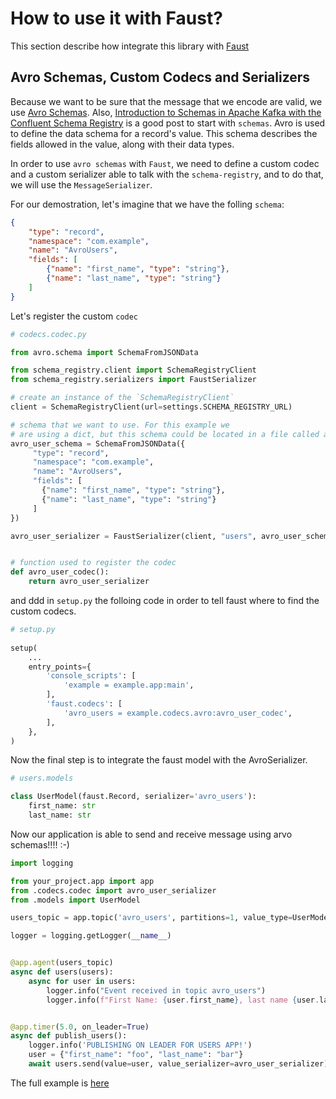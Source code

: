 # How to use it with Faust?

This section describe how integrate this library with [Faust](https://faust.readthedocs.io/en/latest/)


Avro Schemas, Custom Codecs and Serializers
-------------------------------------------

Because we want to be sure that the message that we encode are valid, we use [Avro Schemas](https://docs.oracle.com/database/nosql-12.1.3.1/GettingStartedGuide/avroschemas.html). Also, [Introduction to Schemas in Apache Kafka with the Confluent Schema Registry](https://medium.com/@stephane.maarek/introduction-to-schemas-in-apache-kafka-with-the-confluent-schema-registry-3bf55e401321) is a good post to start with `schemas`.
Avro is used to define the data schema for a record's value. This schema describes the fields allowed in the value, along with their data types.

In order to use `avro schemas` with `Faust`, we need to define a custom codec and a custom serializer able to talk with the `schema-registry`, and to do that, we will use the `MessageSerializer`.

For our demostration, let's imagine that we have the folling `schema`:

```json
{
    "type": "record",
    "namespace": "com.example",
    "name": "AvroUsers",
    "fields": [
        {"name": "first_name", "type": "string"},
        {"name": "last_name", "type": "string"}
    ]
}
```

Let's register the custom `codec`

```python
# codecs.codec.py

from avro.schema import SchemaFromJSONData

from schema_registry.client import SchemaRegistryClient
from schema_registry.serializers import FaustSerializer

# create an instance of the `SchemaRegistryClient`
client = SchemaRegistryClient(url=settings.SCHEMA_REGISTRY_URL)

# schema that we want to use. For this example we 
# are using a dict, but this schema could be located in a file called avro_user_schema.avsc
avro_user_schema = SchemaFromJSONData({
     "type": "record",
     "namespace": "com.example",
     "name": "AvroUsers",
     "fields": [
       {"name": "first_name", "type": "string"},
       {"name": "last_name", "type": "string"}
     ]
})

avro_user_serializer = FaustSerializer(client, "users", avro_user_schema)


# function used to register the codec
def avro_user_codec():
    return avro_user_serializer
```

and ddd in `setup.py` the folloing code in order to tell faust where to find the custom codecs.

```python
# setup.py
 
setup(
    ...
    entry_points={
        'console_scripts': [
            'example = example.app:main',
        ],
        'faust.codecs': [
            'avro_users = example.codecs.avro:avro_user_codec',
        ],
    },
)
```

Now the final step is to integrate the faust model with the AvroSerializer.

```python
# users.models

class UserModel(faust.Record, serializer='avro_users'):
    first_name: str
    last_name: str
```

Now our application is able to send and receive message using arvo schemas!!!! :-)

```python
import logging

from your_project.app import app
from .codecs.codec import avro_user_serializer
from .models import UserModel

users_topic = app.topic('avro_users', partitions=1, value_type=UserModel)

logger = logging.getLogger(__name__)


@app.agent(users_topic)
async def users(users):
    async for user in users:
        logger.info("Event received in topic avro_users")
        logger.info(f"First Name: {user.first_name}, last name {user.last_name}")


@app.timer(5.0, on_leader=True)
async def publish_users():
    logger.info('PUBLISHING ON LEADER FOR USERS APP!')
    user = {"first_name": "foo", "last_name": "bar"}
    await users.send(value=user, value_serializer=avro_user_serializer)
```

The full example is [here](https://github.com/marcosschroh/faust-docker-compose-example/blob/master/faust-project/example/codecs/avro.py)
